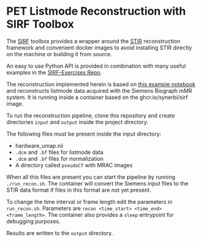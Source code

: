 # PET Listmode Reconstruction with SIRF Toolbox

The [SIRF](https://github.com/SyneRBI/SIRF) toolbox provides a wrapper around the [STIR](https://github.com/UCL/STIR) reconstruction framework and convenient docker images to avoid installing STIR directly on the machine or building it from source.

An easy to use Python API is provided in combination with many useful examples in the [SIRF-Exercises Repo](https://github.com/SyneRBI/SIRF-Exercises).

The reconstruction implemented herein is based on [this example notebook](https://github.com/SyneRBI/SIRF-Exercises/blob/master/notebooks/PET/reconstruct_measured_data.ipynb) and reconstructs listmode data acquired with the Siemens Biograph mMR system.
It is running inside a container based on the ghcr.io/synerbi/sirf image.

To run the reconstruction pipeline, clone this repository and create directories `input` and `output` inside the project directory.

The following files must be present inside the input directory:
- hardware_umap.nii
- `.dcm` and `.bf` files for listmode data
- `.dcm` and `.bf` files for normalization
- A directory called `pseudoCT` with MRAC images

When all this files are present you can start the pipeline by running `./run_recon.sh`.
The container will convert the Siemens input files to the STIR data format if files in this format are not yet present.

To change the time interval or frame length edit the parameters in `run_recon.sh`.
Parameters are `recon <time_start> <time_end> <frame_length>`.
The container also provides a `sleep` entrypoint for debugging purposes.

Results are written to the `output` directory.
